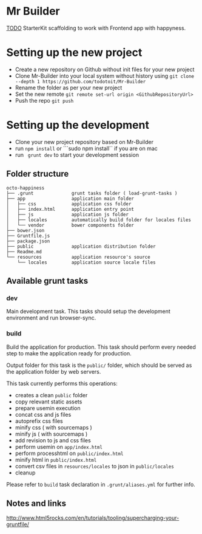 # Mr Builder

[TODO](http://todo.to.it) StarterKit scaffolding to work with Frontend app with happyness.


# Setting up the new project

- Create a new repository on Github without init files for your new project
- Clone Mr-Builder into your local system without history using ```git clone --depth 1 https://github.com/todotoit/Mr-Builder```
- Rename the folder as per your new project
- Set the new remote ```git remote set-url origin <GithubRepositoryUrl>```
- Push the repo ```git push```


# Setting up the development

- Clone your new project repository based on Mr-Builder
- run ```npm install``` or ```sudo npm install`` if you are on mac
- run ``` grunt dev``` to start your development session




## Folder structure

```
octo-happiness
├── .grunt              grunt tasks folder ( load-grunt-tasks )
├── app                 application main folder
│   ├── css             application css folder
│   ├── index.html      application entry point
│   ├── js              application js folder
│   ├── locales         automatically build folder for locales files
│   └── vendor          bower components folder
├── bower.json
├── Gruntfile.js
├── package.json
├── public              application distribution folder
├── Readme.md
└── resources           application resource's source
    └── locales         application source locale files
```


## Available grunt tasks

### dev

Main development task. This tasks should setup the development environment and
run browser-sync.

### build

Build the application for production. This task should perform every needed step
to make the application ready for production.

Output folder for this task is the `public/` folder, which should be served as
the application folder by web servers.

This task currently performs this operations:

- creates a clean `public` folder
- copy relevant static assets
- prepare usemin execution
- concat css and js files
- autoprefix css files
- minify css ( with sourcemaps )
- minify js ( with sourcemaps )
- add revision to js and css files
- perform usemin on `app/index.html`
- perform processhtml on `public/index.html`
- minify html in `public/index.html`
- convert csv files in `resources/locales` to json in `public/locales`
- cleanup

Please refer to `build` task declaration in `.grunt/aliases.yml` for further
info.



## Notes and links

http://www.html5rocks.com/en/tutorials/tooling/supercharging-your-gruntfile/
